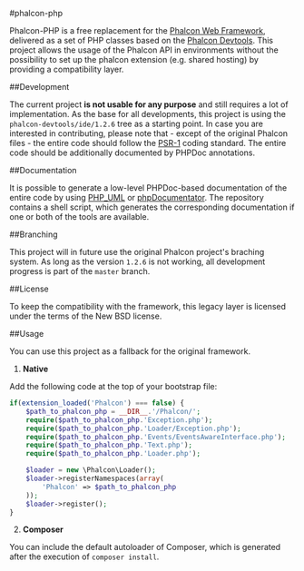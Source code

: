 #phalcon-php

Phalcon-PHP is a free replacement for the [Phalcon Web Framework](https://github.com/phalcon/cphalcon), delivered as a set of PHP classes based on the [Phalcon Devtools](https://github.com/phalcon/phalcon-devtools). This project allows the usage of the Phalcon API in environments without the possibility to set up the phalcon extension (e.g. shared hosting) by providing a compatibility layer.

##Development

The current project **is not usable for any purpose** and still requires a lot of implementation. As the base for all developments, this project is using the `phalcon-devtools/ide/1.2.6` tree as a starting point.
In case you are interested in contributing, please note that - except of the original Phalcon files - the entire code should follow the [PSR-1](https://github.com/php-fig/fig-standards/blob/master/accepted/PSR-1-basic-coding-standard.md) coding standard. The entire code should be additionally documented by PHPDoc annotations.

##Documentation

It is possible to generate a low-level PHPDoc-based documentation of the entire code by using [PHP_UML](https://pear.php.net/manual/en/package.php.php-uml.command-line.php) or [phpDocumentator](http://www.phpdoc.org/). The repository contains a shell script, which generates the corresponding documentation if one or both of the tools are available.

##Branching

This project will in future use the original Phalcon project's braching system. As long as the version `1.2.6` is not working, all development progress is part of the `master` branch.

##License

To keep the compatibility with the framework, this legacy layer is licensed under the terms of the New BSD license.

##Usage

You can use this project as a fallback for the original framework.

1. **Native**

Add the following code at the top of your bootstrap file:
```php
if(extension_loaded('Phalcon') === false) {
	$path_to_phalcon_php = __DIR__.'/Phalcon/';
	require($path_to_phalcon_php.'Exception.php');
	require($path_to_phalcon_php.'Loader/Exception.php');
	require($path_to_phalcon_php.'Events/EventsAwareInterface.php');
	require($path_to_phalcon_php.'Text.php');
	require($path_to_phalcon_php.'Loader.php');

	$loader = new \Phalcon\Loader();
	$loader->registerNamespaces(array(
		'Phalcon' => $path_to_phalcon_php
	));
	$loader->register();
}
```

2. **Composer**

You can include the default autoloader of Composer, which is generated after the execution of `composer install`.